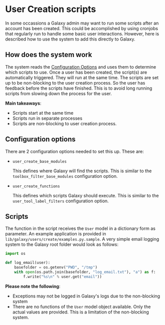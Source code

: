 # User Creation scripts
In some occassions a Galaxy admin may want to run some scripts after an account has been created. This could be accomplished by using cronjobs that regularly run to handle some basic user interactions. However, here is described how to use the system to add this directly to Galaxy.

## How does the system work
The system reads the [Configuration Options](#configuration-options) and uses them to determine which scripts to use.
Once a user has been created, the script(s) are automatically triggered. They will run at the same time. The scripts are
set up to be non-blocking to the user creation process. So the user has feedback before the scripts have finished. This is to avoid long running scripts from slowing down the process for the user. 

**Main takeaways**:
*  Scripts start at the same time
*  Scripts run in separate processes
*  Scripts are non-blocking to user creation process.

## Configuration options
There are 2 configuration options needed to set this up. These are:
*  ```
   user_create_base_modules
   ```
   This defines where Galaxy will find the scripts. This is similar to the `toolbox_filter_base_modules` configuration option.
*  ```
   user_create_functions
   ```
   This defines which scripts Galaxy should execute. This is similar to the `user_tool_label_filters` configuration option.
 
 ## Scripts
The function in the script receives the `User` model in a dictionary form as parameter. An example application is provided in `lib/galaxy/users/create/examples.py.sample`. A very simple email logging system to the Galaxy root folder would look as follows:
```python
import os

def log_email(user):
    basefolder = os.getenv("PWD", "/tmp")
    with open(os.path.join(basefolder, "log_email.txt"), "a") as f:
        f.write("%s\n" % user.get("email"))
```

**Please note the following**:
*  Exceptions may not be logged in Galaxy's logs due to the non-blocking system
*  There are no functions of the `User` model object available. Only the actual values are provided. This is a limitation of the non-blocking system.
